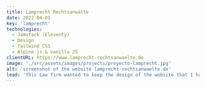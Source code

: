 ```yaml
---
title: Lamprecht Rechtsanwälte
date: 2022-04-01
key: 'lamprecht'
technologies:
  - Jamstack (Eleventy)
  - Design
  - Tailwind CSS
  - Alpine.js & vanilla JS
clientURL: https://www.lamprecht-rechtsanwaelte.de
image: './src/assets/images/projects/proyecto-lamprecht.jpg'
alt: 'screenshot of the website lamprecht-rechtsanwaelte.de'
lead: 'This Law firm wanted to keep the design of the website that I had programmed for them back in 2015 with the CMS WordPress, but implemented with Jamstack. The previous design was only polished and improved in details, so that site visitors hardly noticed a difference. All routes were kept or were redirected so that the current rankings in Google were not affected.'
---
```

